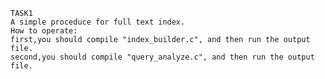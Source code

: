     TASK1
    A simple proceduce for full text index.
    How to operate:
    first,you should compile "index_builder.c", and then run the output file. 
    second,you should compile "query_analyze.c", and then run the output file.
